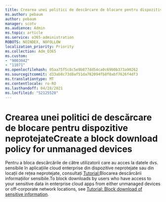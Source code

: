 ```yaml
---
title: Crearea unei politici de descărcare de blocare pentru dispozitive neprotejate
ms.author: pebaum
author: pebaum
manager: scotv
ms.audience: Admin
ms.topic: article
ms.service: o365-administration
ROBOTS: NOINDEX, NOFOLLOW
localization_priority: Priority
ms.collection: Adm_O365
ms.custom:
- "9003042"
- "11071"
ms.openlocfilehash: 05aa75f5c8c5e9b877dd54ca0c69b0b373a90262
ms.sourcegitcommit: d33ab8c73d8af51da782094fb8f8abf7626f4df3
ms.translationtype: MT
ms.contentlocale: ro-RO
ms.lasthandoff: 04/28/2021
ms.locfileid: "52125528"
---
```

# <a name="create-a-block-download-policy-for-unmanaged-devices"></a><span data-ttu-id="67ee3-102">Crearea unei politici de descărcare de blocare pentru dispozitive neprotejate</span><span class="sxs-lookup"><span data-stu-id="67ee3-102">Create a block download policy for unmanaged devices</span></span>

<span data-ttu-id="67ee3-103">Pentru a bloca descărcările de către utilizatorii care au acces la datele dvs. sensibile în aplicațiile cloud enterprise din dispozitive neprotejate sau din locații de rețea neprotejate, consultați [Tutorial:](https://docs.microsoft.com/cloud-app-security/use-case-proxy-block-session-aad)Blocarea descărcării informațiilor sensibile.</span><span class="sxs-lookup"><span data-stu-id="67ee3-103">To block downloads by users who have access to your sensitive data in enterprise cloud apps from either unmanaged devices or off-corporate network locations, see [Tutorial: Block download of sensitive information](https://docs.microsoft.com/cloud-app-security/use-case-proxy-block-session-aad).</span></span>



